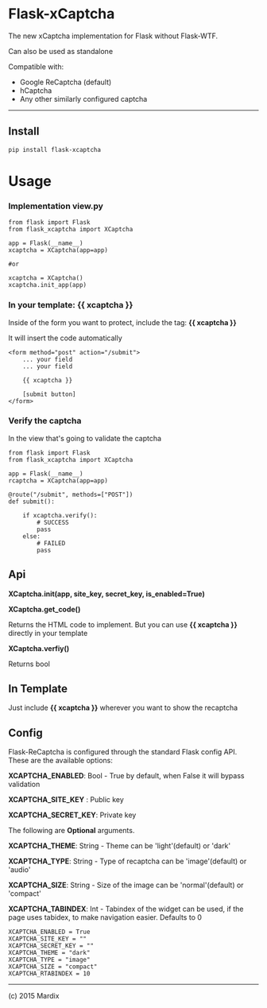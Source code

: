 # Flask-xCaptcha

The new xCaptcha implementation for Flask without Flask-WTF.

Can also be used as standalone

Compatible with:

* Google ReCaptcha (default)
* hCaptcha
* Any other similarly configured captcha


---

## Install

    pip install flask-xcaptcha

# Usage

### Implementation view.py

    from flask import Flask
    from flask_xcaptcha import XCaptcha

    app = Flask(__name__)
    xcaptcha = XCaptcha(app=app)
    
    #or 
    
    xcaptcha = XCaptcha()
    xcaptcha.init_app(app)
    

### In your template: **{{ xcaptcha }}**

Inside of the form you want to protect, include the tag: **{{ xcaptcha }}**

It will insert the code automatically


    <form method="post" action="/submit">
        ... your field
        ... your field

        {{ xcaptcha }}

        [submit button]
    </form>


### Verify the captcha

In the view that's going to validate the captcha

    from flask import Flask
    from flask_xcaptcha import XCaptcha

    app = Flask(__name__)
    rcaptcha = XCaptcha(app=app)

    @route("/submit", methods=["POST"])
    def submit():

        if xcaptcha.verify():
            # SUCCESS
            pass
        else:
            # FAILED
            pass


## Api

**XCaptcha.__init__(app, site_key, secret_key, is_enabled=True)**

**XCaptcha.get_code()**

Returns the HTML code to implement. But you can use
**{{ xcaptcha }}** directly in your template

**XCaptcha.verfiy()**

Returns bool

## In Template

Just include **{{ xcaptcha }}** wherever you want to show the recaptcha


## Config

Flask-ReCaptcha is configured through the standard Flask config API.
These are the available options:

**XCAPTCHA_ENABLED**: Bool - True by default, when False it will bypass validation

**XCAPTCHA_SITE_KEY** : Public key

**XCAPTCHA_SECRET_KEY**: Private key

The following are **Optional** arguments.

**XCAPTCHA_THEME**: String - Theme can be 'light'(default) or 'dark'

**XCAPTCHA_TYPE**: String - Type of recaptcha can be 'image'(default) or 'audio'

**XCAPTCHA_SIZE**: String - Size of the image can be 'normal'(default) or 'compact'

**XCAPTCHA_TABINDEX**: Int - Tabindex of the widget can be used, if the page uses tabidex, to make navigation easier. Defaults to 0

    XCAPTCHA_ENABLED = True
    XCAPTCHA_SITE_KEY = ""
    XCAPTCHA_SECRET_KEY = ""
    XCAPTCHA_THEME = "dark"
    XCAPTCHA_TYPE = "image"
    XCAPTCHA_SIZE = "compact"
    XCAPTCHA_RTABINDEX = 10

---

(c) 2015 Mardix

